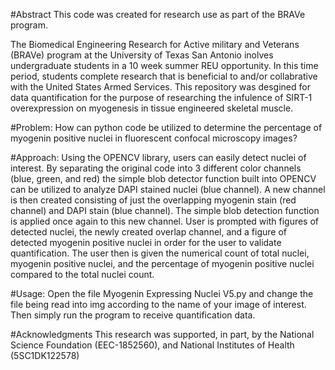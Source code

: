 #Abstract
This code was created for research use as part of the BRAVe program. 

The Biomedical Engineering Research for Active military and Veterans (BRAVe) program at the University of Texas San Antonio inolves undergraduate students in a 10 week summer REU opportunity. In this time period, students complete research that is beneficial to and/or collabrative with the United States Armed Services. This repository was desgined for data quantification for the purpose of researching the infulence of SIRT-1 overexpression on myogenesis in tissue engineered skeletal muscle.
   
#Problem:
How can python code be utilized to determine the percentage of myogenin positive nuclei in fluorescent confocal microscopy images?

#Approach: 
Using the OPENCV library, users can easily detect nuclei of interest. By separating the original code into 3 different color channels (blue, green, and red) the simple blob detector function built into OPENCV can be utilized to analyze DAPI stained nuclei (blue channel). A new channel is then created consisting of just the overlapping myogenin stain (red channel) and DAPI stain (blue channel). The simple blob detection function is applied once again to this new channel. User is prompted with figures of detected nuclei, the newly created overlap channel, and a figure of detected myogenin positive nuclei in order for the user to validate quantification. The user then is given the numerical count of total nuclei, myogenin positive nuclei, and the percentage of myogenin positive nuclei compared to the total nuclei count.

#Usage: 
Open the file Myogenin Expressing Nuclei V5.py and change the file being read into img according to the name of your image of interest. Then simply run the program to receive quantification data.

#Acknowledgments
This research was supported, in part, by the National Science Foundation (EEC-1852560), and National Institutes of Health (5SC1DK122578) 
